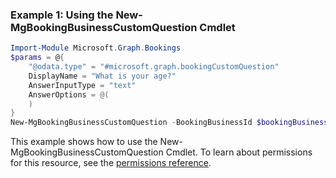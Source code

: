 ### Example 1: Using the New-MgBookingBusinessCustomQuestion Cmdlet
```powershell
Import-Module Microsoft.Graph.Bookings
$params = @{
	"@odata.type" = "#microsoft.graph.bookingCustomQuestion"
	DisplayName = "What is your age?"
	AnswerInputType = "text"
	AnswerOptions = @(
	)
}
New-MgBookingBusinessCustomQuestion -BookingBusinessId $bookingBusinessId -BodyParameter $params
```
This example shows how to use the New-MgBookingBusinessCustomQuestion Cmdlet.
To learn about permissions for this resource, see the [permissions reference](/graph/permissions-reference).
